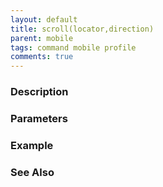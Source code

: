 ```yaml
---
layout: default
title: scroll(locator,direction)
parent: mobile
tags: command mobile profile
comments: true
---
```



### Description


### Parameters


### Example


### See Also
